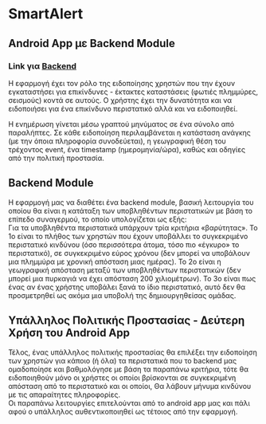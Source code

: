 # SmartAlert

## Android App με Backend Module
### Link για [Backend](https://github.com/George-Anto/smart_alert_backend_public)

Η εφαρμογή έχει τον ρόλο της ειδοποίησης χρηστών που την έχουν εγκαταστήσει για επικίνδυνες - έκτακτες καταστάσεις (φωτιές πλημμύρες, σεισμούς) κοντά σε αυτούς. 
Ο χρήστης έχει την δυνατότητα και να ειδοποιήσει για ένα επικίνδυνο περιστατικό αλλά και να ειδοποιηθεί. <br/>

Η ενημέρωση γίνεται μέσω γραπτού μηνύματος σε ένα σύνολο από παραλήπτες. Σε κάθε ειδοποίηση περιλαμβάνεται η κατάσταση ανάγκης (με
την όποια πληροφορία συνοδεύεται), η γεωγραφική θέση του τρέχοντος event, ένα timestamp (ημερομηνία/ώρα), καθώς και οδηγίες από την πολιτική προστασία.

## Backend Module

Η εφαρμογή μας να διαθέτει ένα backend module, βασική λειτουργία του οποίου θα είναι η κατάταξη των υποβληθέντων περιστατικών με βάση το επίπεδο
συναγερμού, το οποίο υπολογίζεται ως εξής:<br/>
Για τα υποβληθέντα περιστατικά υπάρχουν τρία κριτήρια «βαρύτητας». Το 1ο
είναι το πλήθος των χρηστών που έχουν υποβάλλει το συγκεκριμένο περιστατικό κινδύνου (όσο περισσότερα άτομα, τόσο
πιο «έγκυρο» το περιστατικό), σε συγκεκριμένο εύρος χρόνου (δεν μπορεί να υποβάλουν μια πλημμύρα με χρονική απόσταση μιας ημέρας). Το 2ο
είναι η γεωγραφική απόσταση μεταξύ των υποβληθέντων περιστατικών (δεν μπορεί μια πυρκαγιά να έχει απόσταση 200 χιλιομέτρων). Το 3ο είναι πως ένας αν ένας 
χρήστης υποβάλει ξανά το ίδιο περιστατικό, αυτό δεν θα προσμετρηθεί ως ακόμα μια υποβολή της δημιουργηθείσας ομάδας. 

## Υπάλληλος Πολιτικής Προστασίας - Δεύτερη Χρήση του Android App

Τέλος, ένας υπάλληλος πολιτικής προστασίας θα επιλέξει την ειδοποίηση των χρηστών για κάποιο (ή όλα) τα περιστατικά που το backend μας ομαδοποίησε και βαθμολόγησε
με βάση τα παραπάνω κριτήρια, τότε θα ειδοποιηθούν μόνο οι χρήστες οι οποίοι βρίσκονται σε συγκεκριμένη
απόσταση από το περιστατικό και οι οποίοι, Θα λάβουν μήνυμα κινδύνου με τις απαραίτητες πληροφορίες. <br/>
Οι παραπάνω λειτουργίες επιτελούνται από το android app μας και πάλι αφού ο υπάλληλος αυθεντικοποιηθεί ως τέτοιος από την εφαρμογή.
